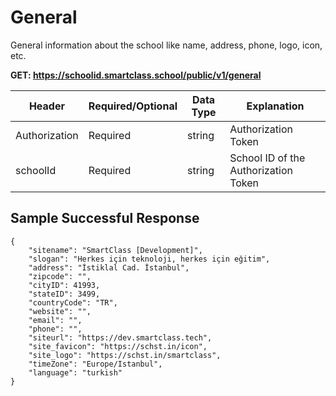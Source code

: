 # General
General information about the school like name, address, phone, logo, icon, etc.

**GET: https://schoolid.smartclass.school/public/v1/general**

Header | Required/Optional | Data Type | Explanation
------ | ----------------- | --------- | -----------
Authorization | Required | string | Authorization Token
schoolId | Required | string | School ID of the Authorization Token

## Sample Successful Response
```
{
    "sitename": "SmartClass [Development]",
    "slogan": "Herkes için teknoloji, herkes için eğitim",
    "address": "İstiklal Cad. İstanbul",
    "zipcode": "",
    "cityID": 41993,
    "stateID": 3499,
    "countryCode": "TR",
    "website": "",
    "email": "",
    "phone": "",
    "siteurl": "https://dev.smartclass.tech",
    "site_favicon": "https://schst.in/icon",
    "site_logo": "https://schst.in/smartclass",
    "timeZone": "Europe/Istanbul",
    "language": "turkish"
}
```
